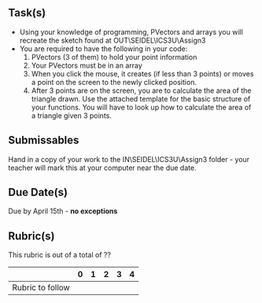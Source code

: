 Task(s)
-------
* Using your knowledge of programming, PVectors and arrays you will recreate the sketch found 
at OUT\SEIDEL\ICS3U\Assign3
* You are required to have the following in your code:
  1. PVectors (3 of them) to hold your point information
  2. Your PVectors must be in an array
  3. When you click the mouse, it creates (if less than 3 points) or moves a point on the screen to the newly clicked position.
  4. After 3 points are on the screen, you are to calculate the area of the triangle drawn.  Use the attached template for the basic structure of your functions.  You will have to look up how to calculate the area of a triangle given 3 points.

Submissables
------------
Hand in a copy of your work to the IN\SEIDEL\ICS3U\Assign3 folder - your teacher will mark this at your computer near the due date.

Due Date(s)
----------
Due by April 15th - **no exceptions**

Rubric(s)
---------
This rubric is out of a total of ??

| | 0 | 1 | 2 | 3 | 4 |
|---| --- | --- | --- | --- | --- |
| Rubric to follow | | | | | |

